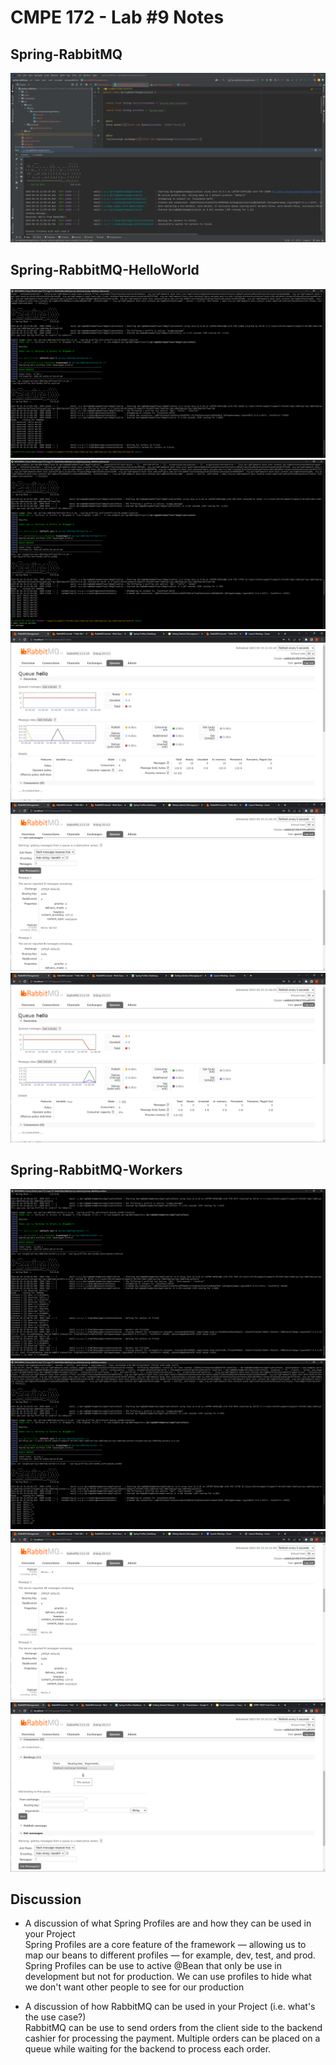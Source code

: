 # CMPE 172 - Lab #9 Notes
## Spring-RabbitMQ
![1](./spring-rabbitmq/images/rabbit-1.png)

## Spring-RabbitMQ-HelloWorld
![2](./spring-rabbitmq/images/rabbit-2.png)
![3](./spring-rabbitmq/images/rabbit-3.png)
![4](./spring-rabbitmq/images/rabbit-4.png)
![5](./spring-rabbitmq/images/rabbit-5.png)
![6](./spring-rabbitmq/images/rabbit-6.png)
## Spring-RabbitMQ-Workers
![7](./spring-rabbitmq/images/rabbit-7.png)
![8](./spring-rabbitmq/images/rabbit-8.png)
![9](./spring-rabbitmq/images/rabbit-9.png)
![10](./spring-rabbitmq/images/rabbit-10.png)

## Discussion
- A discussion of what Spring Profiles are and how they can be used in your Project <br>
    Spring Profiles are a core feature of the framework — allowing us to map our beans to different profiles — for example, dev, test, and prod. Spring Profiles can be use to active @Bean that only be use in development but not for production. We can use profiles to hide what we don't want other people to see for our production <br>

- A discussion of how RabbitMQ can be used in your Project (i.e. what's the use case?) <br>
    RabbitMQ can be use to send orders from the client side to the backend cashier for processing the payment. 
    Multiple orders can be placed on a queue while waiting for the backend to process each order. 